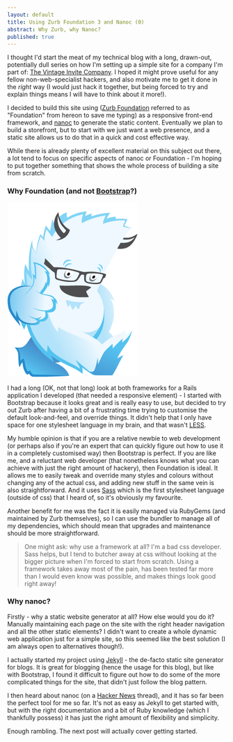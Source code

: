 ```yaml
---
layout: default
title: Using Zurb Foundation 3 and Nanoc (0)
abstract: Why Zurb, why Nanoc?
published: true
---
```


I thought I'd start the meat of my technical blog with a long, drawn-out, potentially dull series on how I'm setting up a simple site for a company I'm part of: [The Vintage Invite Company](http://www.thevintageinvite.com). I hoped it might prove useful for any fellow non-web-specialist hackers, and also motivate me to get it done in the _right_ way (I would just hack it together, but being forced to try and explain things means I will have to think about it more!).

I decided to build this site using ([Zurb Foundation](http://foundation.zurb.com/) referred to as "Foundation" from hereon to save me typing) as a responsive front-end framework, and [nanoc](http://nanoc.ws/) to generate the static content. Eventually we plan to build a storefront, but to start with we just want a web presence, and a static site allows us to do that in a quick and cost effective way.

While there is already plenty of excellent material on this subject out there, a lot tend to focus on specific aspects of nanoc or Foundation - I'm hoping to put together something that shows the whole process of building a site from scratch.

### Why Foundation (and not [Bootstrap](http://twitter.github.io/bootstrap/)?)

![Foundation 3](/asset/image/2013-05-16/zurb-yeti.png "Zurb zurb zurb, zurb's the word...")

I had a long (OK, not that long) look at both frameworks for a Rails application I developed (that needed a responsive element) - I started with Bootstrap because it looks great and is really easy to use, but decided to try out Zurb after having a bit of a frustrating time trying to customise the default look-and-feel, and override things. It didn't help that I only have space for one stylesheet language in my brain, and that wasn't [LESS](http://lesscss.org/).

My humble opinion is that if you are a relative newbie to web development (or perhaps also if you're an expert that can quickly figure out how to use it in a completely customised way) then Bootstrap is perfect. If you are like me, and a reluctant web developer (that nonetheless knows what you can achieve with just the right amount of hackery), then Foundation is ideal. It allows me to easily tweak and override many styles and colours without changing any of the actual css, and adding new stuff in the same vein is also straightforward. And it uses [Sass](http://sass-lang.com/) which is the first stylesheet language (outside of css) that I heard of, so it's obviously my favourite.

Another benefit for me was the fact it is easily managed via RubyGems (and maintained by Zurb themselves), so I can use the bundler to manage all of my dependencies, which should mean that upgrades and maintenance should be more straightforward.

> One might ask: why use a framework at all? I'm a bad css developer. Sass helps, but I tend to butcher away at css without looking at the bigger picture when I'm forced to start from scratch. Using a framework takes away most of the pain, has been tested far more than I would even know was possible, and makes things look good right away!

### Why nanoc?

Firstly - why a static website generator at all? How else would you do it? Manually maintaining each page on the site with the right header navigation and all the other static elements? I didn't want to create a whole dynamic web application just for a simple site, so this seemed like the best solution (I am always open to alternatives though!).

I actually started my project using [Jekyll](https://github.com/mojombo/jekyll) - the de-facto static site generator for blogs. It is great for blogging (hence the usage for this blog), but like with Bootstrap, I found it difficult to figure out how to do some of the more complicated things for the site, that didn't just follow the blog pattern.

I then heard about nanoc (on a [Hacker News](http://news.ycombinator.com) thread), and it has so far been the perfect tool for me so far. It's not as easy as Jekyll to get started with, but with the right documentation and a bit of Ruby knowledge (which I thankfully possess) it has just the right amount of flexibility and simplicity.

Enough rambling. The next post will actually cover getting started.

